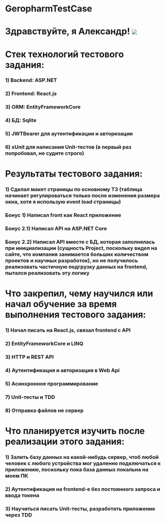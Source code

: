 # GeropharmTestCase
# Здравствуйте, я Александр! ![](https://github.com/blackcater/blackcater/raw/main/images/Hi.gif) 
# Стек технологий тестового задания:
### 1) Backend: ASP.NET
### 2) Frontend: React.js
### 3) ORM: EntityFrameworkCore
### 4) БД: Sqlite
### 5) JWTBearer для аутентификации и авторизации
### 6) xUnit для написания Unit-тестов (в первый раз попробовал, не судите строго)

# Результаты тестового задания: 
### 1) Сделал макет страницы по основному ТЗ (таблица начинает регулироваться только после изменения размера окна, хотя я использую event load страницы)
### Бонус 1) Написал front как React приложение
### Бонус 2.1) Написал API на ASP.NET Core
### Бонус 2.2) Написал API вместе с БД, которая заполнялась при инициализации (сущность Project, поскольку видел на сайте, что компания занимается больших количеством проектов и научных разработок), но не получилось реализовать частичную подгрузку данных на frontend, пытался реализовать эту логику

# Что закрепил, чему научился или начал обучение за время выполнения тестового задания:
### 1) Начал писать на React.js, связал frontend с API
### 2) EntityFrameworkCore и LINQ
### 3) HTTP и REST API
### 4) Аутентификация и авторизация в Web Api
### 5) Асинхронное программирование
### 7) Unit-тесты и TDD
### 8) Отправка файлов не сервер

# Что планируется изучить после реализации этого задания: 
### 1) Залить базу данных на какой-нибудь сервер, чтоб любой человек с любого устройства мог удаленно подключаться к приложению, поскольку пока база данных локальна на моем ПК
### 2) Аутентификация на frontend-e без постоянного запроса и ввода токена
### 3) Научиться писать Unit-тесты, разработать приложение через TDD
